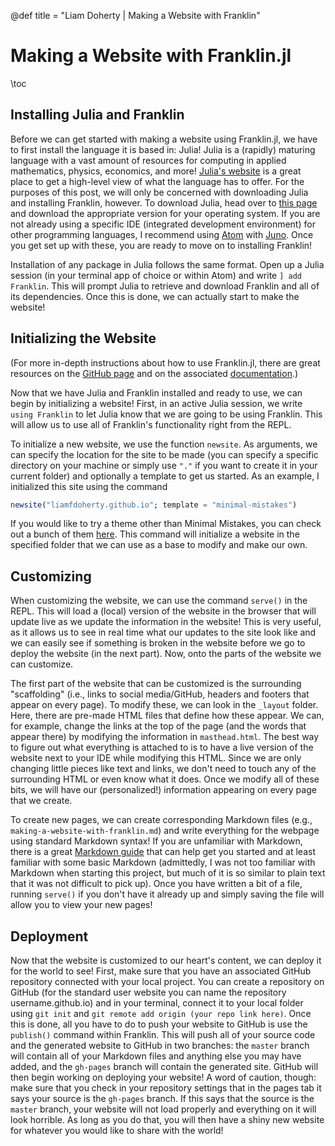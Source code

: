 @def title = "Liam Doherty | Making a Website with Franklin"

# Making a Website with Franklin.jl

\toc

## Installing Julia and Franklin
Before we can get started with making a website using Franklin.jl, we have to first install the language it is based in: Julia! Julia is a (rapidly) maturing language with a vast amount of resources for computing in applied mathematics, physics, economics, and more! [Julia's website](https://www.julialang.org) is a great place to get a high-level view of what the language has to offer. For the purposes of this post, we will only be concerned with downloading Julia and installing Franklin, however. To download Julia, head over to [this page](https://julialang.org/downloads/) and download the appropriate version for your operating system. If you are not already using a specific IDE (integrated development environment) for other programming languages, I recommend using [Atom](https://atom.io/) with [Juno](https://junolab.org/). Once you get set up with these, you are ready to move on to installing Franklin!

Installation of any package in Julia follows the same format. Open up a Julia session (in your terminal app of choice or within Atom) and write `] add Franklin`. This will prompt Julia to retrieve and download Franklin and all of its dependencies. Once this is done, we can actually start to make the website!

## Initializing the Website
(For more in-depth instructions about how to use Franklin.jl, there are great resources on the [GitHub page](https://github.com/tlienart/Franklin.jl) and on the associated [documentation](https://franklinjl.org/).)

Now that we have Julia and Franklin installed and ready to use, we can begin by initializing a website! First, in an active Julia session, we write `using Franklin` to let Julia know that we are going to be using Franklin. This will allow us to use all of Franklin's functionality right from the REPL.

To initialize a new website, we use the function  `newsite`. As arguments, we can specify the location for the site to be made (you can specify a specific directory on your machine or simply use `"."` if you want to create it in your current folder) and optionally a template to get us started. As an example, I initialized this site using the command

```julia
newsite("liamfdoherty.github.io"; template = "minimal-mistakes")
```

If you would like to try a theme other than Minimal Mistakes, you can check out a bunch of them [here](https://tlienart.github.io/FranklinTemplates.jl/). This command will initialize a website in the specified folder that we can use as a base to modify and make our own.

## Customizing
When customizing the website, we can use the command `serve()` in the REPL. This will load a (local) version of the website in the browser that will update live as we update the information in the website! This is very useful, as it allows us to see in real time what our updates to the site look like and we can easily see if something is broken in the website before we go to deploy the website (in the next part). Now, onto the parts of the website we can customize.

The first part of the website that can be customized is the surrounding "scaffolding" (i.e., links to social media/GitHub, headers and footers that appear on every page). To modify these, we can look in the `_layout` folder. Here, there are pre-made HTML files that define how these appear. We can, for example, change the links at the top of the page (and the words that appear there) by modifying the information in `masthead.html`. The best way to figure out what everything is attached to is to have a live version of the website next to your IDE while modifying this HTML. Since we are only changing little pieces like text and links, we don't need to touch any of the surrounding HTML or even know what it does. Once we modify all of these bits, we will have our (personalized!) information appearing on every page that we create.

To create new pages, we can create corresponding Markdown files (e.g., `making-a-website-with-franklin.md`) and write everything for the webpage using standard Markdown syntax! If you are unfamiliar with Markdown, there is a great [Markdown guide](https://www.markdownguide.org/getting-started/) that can help get you started and at least familiar with some basic Markdown (admittedly, I was not too familiar with Markdown when starting this project, but much of it is so similar to plain text that it was not difficult to pick up). Once you have written a bit of a file, running  `serve()` if you don't have it already up and simply saving the file will allow you to view your new pages!

## Deployment
Now that the website is customized to our heart's content, we can deploy it for the world to see! First, make sure that you have an associated GitHub repository connected with your local project. You can create a repository on GitHub (for the standard user website you can name the repository username.github.io) and in your terminal, connect it to your local folder using `git init` and `git remote add origin (your repo link here)`. Once this is done, all you have to do to push your website to GitHub is use the `publish()` command within Franklin. This will push all of your source code and the generated website to GitHub in two branches: the `master` branch will contain all of your Markdown files and anything else you may have added, and the `gh-pages` branch will contain the generated site. GitHub will then begin working on deploying your website! A word of caution, though: make sure that you check in your repository settings that in the pages tab it says your source is the `gh-pages` branch. If this says that the source is the `master` branch, your website will not load properly and everything on it will look horrible. As long as you do that, you will then have a shiny new website for whatever you would like to share with the world!
